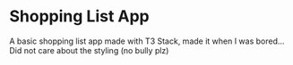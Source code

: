 # Shopping List App

A basic shopping list app made with T3 Stack, made it when I was bored...
Did not care about the styling (no bully plz)